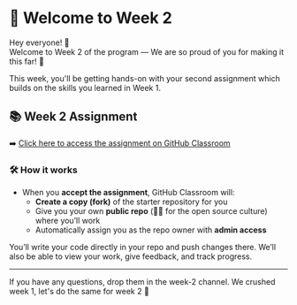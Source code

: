 # 👋 Welcome to Week 2

Hey everyone! 🎉  
Welcome to Week 2 of the program — We are so proud of you for making it this far! 🙌

This week, you'll be getting hands-on with your second assignment which builds on the skills you learned in Week 1.

## 📚 Week 2 Assignment

➡️ [Click here to access the assignment on GitHub Classroom](https://classroom.github.com/a/UEuqaBmt)

### 🛠️ How it works

- When you **accept the assignment**, GitHub Classroom will:
  - **Create a copy (fork)** of the starter repository for you
  - Give you your own **public repo** (💪🏾 for the open source culture) where you’ll work
  - Automatically assign you as the repo owner with **admin access**

You’ll write your code directly in your repo and push changes there.
We’ll also be able to view your work, give feedback, and track progress.

---

If you have any questions, drop them in the week-2 channel. We crushed week 1, let's do the same for week 2  🚀
